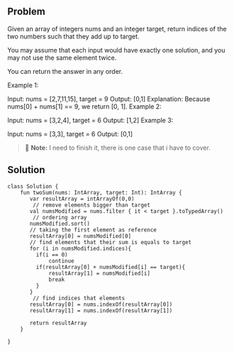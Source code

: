 ## Problem
Given an array of integers nums and an integer target, return indices of the two numbers such that they add up to target.

You may assume that each input would have exactly one solution, and you may not use the same element twice.

You can return the answer in any order.

 

Example 1:

Input: nums = [2,7,11,15], target = 9
Output: [0,1]
Explanation: Because nums[0] + nums[1] == 9, we return [0, 1].
Example 2:

Input: nums = [3,2,4], target = 6
Output: [1,2]
Example 3:

Input: nums = [3,3], target = 6
Output: [0,1]

> :memo: **Note:** I need to finish it, there is one case that i have to cover.

## Solution

```
class Solution {
    fun twoSum(nums: IntArray, target: Int): IntArray {
       var resultArray = intArrayOf(0,0)
        // remove elements bigger than target
       val numsModified = nums.filter { it < target }.toTypedArray()
        // ordering array 
       numsModified.sort()
       // taking the first element as reference 
       resultArray[0] = numsModified[0]
       // find elements that their sum is equals to target 
       for (i in numsModified.indices){
         if(i == 0)
             continue
         if(resultArray[0] + numsModified[i] == target){
             resultArray[1] = numsModified[i]
             break
         }
       }
        // find indices that elements
       resultArray[0] = nums.indexOf(resultArray[0])
       resultArray[1] = nums.indexOf(resultArray[1])

       return resultArray
    }
       
}
```